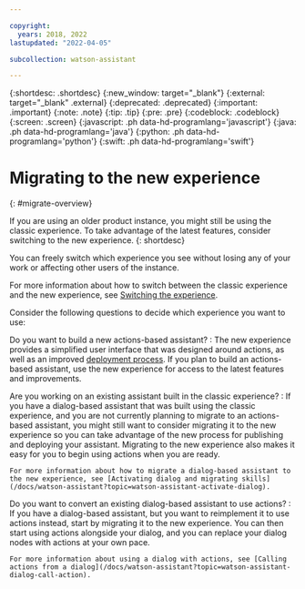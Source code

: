```yaml
---

copyright:
  years: 2018, 2022
lastupdated: "2022-04-05"

subcollection: watson-assistant

---
```


{:shortdesc: .shortdesc}
{:new_window: target="_blank"}
{:external: target="_blank" .external}
{:deprecated: .deprecated}
{:important: .important}
{:note: .note}
{:tip: .tip}
{:pre: .pre}
{:codeblock: .codeblock}
{:screen: .screen}
{:javascript: .ph data-hd-programlang='javascript'}
{:java: .ph data-hd-programlang='java'}
{:python: .ph data-hd-programlang='python'}
{:swift: .ph data-hd-programlang='swift'}



# Migrating to the new experience
{: #migrate-overview}

If you are using an older product instance, you might still be using the classic experience. To take advantage of the latest features, consider switching to the new experience.
{: shortdesc}

You can freely switch which experience you see without losing any of your work or affecting other users of the instance.

For more information about how to switch between the classic experience and the new experience, see [Switching the experience](/docs/watson-assistant?topic=watson-assistant-welcome-new-assistant#welcome-new-assistant-switch-experience).

Consider the following questions to decide which experience you want to use:

Do you want to build a new actions-based assistant?
:    The new experience provides a simplified user interface that was designed around actions, as well as an improved [deployment process](/docs/watson-assistant?topic=watson-assistant-publish-overview). If you plan to build an actions-based assistant, use the new experience for access to the latest features and improvements.

Are you working on an existing assistant built in the classic experience?
:    If you have a dialog-based assistant that was built using the classic experience, and you are not currently planning to migrate to an actions-based assistant, you might still want to consider migrating it to the new experience so you can take advantage of the new process for publishing and deploying your assistant. Migrating to the new experience also makes it easy for you to begin using actions when you are ready.

    For more information about how to migrate a dialog-based assistant to the new experience, see [Activating dialog and migrating skills](/docs/watson-assistant?topic=watson-assistant-activate-dialog).

Do you want to convert an existing dialog-based assistant to use actions?
:    If you have a dialog-based assistant, but you want to reimplement it to use actions instead, start by migrating it to the new experience. You can then start using actions alongside your dialog, and you can replace your dialog nodes with actions at your own pace.

    For more information about using a dialog with actions, see [Calling actions from a dialog](/docs/watson-assistant?topic=watson-assistant-dialog-call-action).
